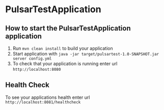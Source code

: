 # PulsarTestApplication

How to start the PulsarTestApplication application
---

1. Run `mvn clean install` to build your application
1. Start application with `java -jar target/pulsartest-1.0-SNAPSHOT.jar server config.yml`
1. To check that your application is running enter url `http://localhost:8080`

Health Check
---

To see your applications health enter url `http://localhost:8081/healthcheck`
